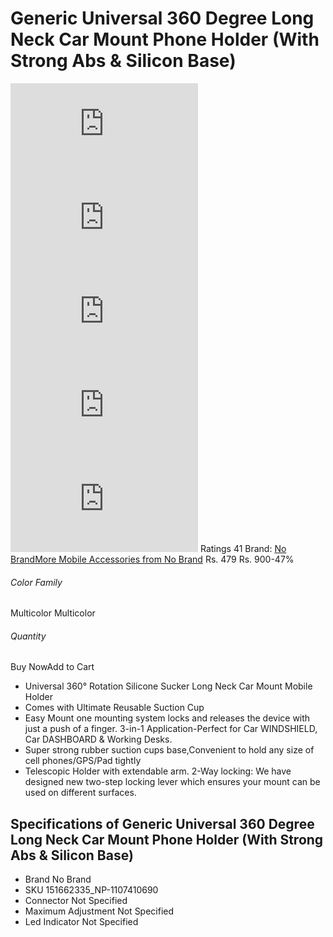 # Generic Universal 360 Degree Long Neck Car Mount Phone Holder (With Strong Abs & Silicon Base)
![](https://www.daraz.com.np/products/generic-universal-360-degree-long-neck-car-mount-phone-holder-with-strong-abs-silicon-base-i151662335.html)![](https://www.daraz.com.np/products/generic-universal-360-degree-long-neck-car-mount-phone-holder-with-strong-abs-silicon-base-i151662335.html)![](https://www.daraz.com.np/products/generic-universal-360-degree-long-neck-car-mount-phone-holder-with-strong-abs-silicon-base-i151662335.html)![](https://www.daraz.com.np/products/generic-universal-360-degree-long-neck-car-mount-phone-holder-with-strong-abs-silicon-base-i151662335.html)![](https://www.daraz.com.np/products/generic-universal-360-degree-long-neck-car-mount-phone-holder-with-strong-abs-silicon-base-i151662335.html)
Ratings 41 
Brand: [No Brand](https://www.daraz.com.np/no-brand-39704/?type=brand)[More Mobile Accessories from No Brand](https://www.daraz.com.np/mobiles-tablets-accessories/no-brand-39704/)
Rs. 479
Rs. 900-47%
###### Color Family
Multicolor
Multicolor
###### Quantity
Buy NowAdd to Cart
  * Universal 360° Rotation Silicone Sucker Long Neck Car Mount Mobile Holder
  * Comes with Ultimate Reusable Suction Cup
  * Easy Mount one mounting system locks and releases the device with just a push of a finger. 3-in-1 Application-Perfect for Car WINDSHIELD, Car DASHBOARD & Working Desks.
  * Super strong rubber suction cups base,Convenient to hold any size of cell phones/GPS/Pad tightly
  * Telescopic Holder with extendable arm. 2-Way locking: We have designed new two-step locking lever which ensures your mount can be used on different surfaces.


## Specifications of Generic Universal 360 Degree Long Neck Car Mount Phone Holder (With Strong Abs & Silicon Base)
  * Brand 
No Brand
  * SKU 
151662335_NP-1107410690
  * Connector 
Not Specified
  * Maximum Adjustment 
Not Specified
  * Led Indicator 
Not Specified


